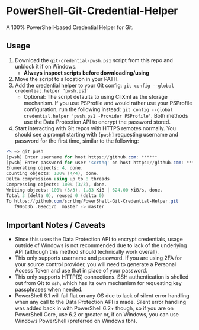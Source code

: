 # PowerShell-Git-Credential-Helper
A 100% PowerShell-based Credential Helper for Git.

## Usage

1. Download the `git-credential-pwsh.ps1` script from this repo and unblock it if on Windows.
   * **Always inspect scripts before downloading/using**
2. Move the script to a location in your PATH.
3. Add the credential helper to your Git config: `git config --global credential.helper 'pwsh.ps1'`
   * Optional: The script defaults to using CliXml as the storage mechanism. If you use PSProfile and would rather use your PSProfile configuration, run the following instead: `git config --global credential.helper 'pwsh.ps1 -Provider PSProfile'`. Both methods use the Data Protection API to encrypt the password stored.
4. Start interacting with Git repos with HTTPS remotes normally. You should see a prompt starting with `[pwsh]` requesting username and password for the first time, similar to the following:

```powershell
PS ~> git push
[pwsh] Enter username for host https://github.com: ******
[pwsh] Enter password for user 'scrthq' on host https://github.com: ****************************************
Enumerating objects: 4, done.
Counting objects: 100% (4/4), done.
Delta compression using up to 8 threads
Compressing objects: 100% (3/3), done.
Writing objects: 100% (3/3), 1.83 KiB | 624.00 KiB/s, done.
Total 3 (delta 0), reused 0 (delta 0)
To https://github.com/scrthq/PowerShell-Git-Credential-Helper.git
   f906b3b..08ec17d  master -> master
```

## Important Notes / Caveats

* Since this uses the Data Protection API to encrypt credentials, usage outside of Windows is not recommended due to lack of the underlying API (although this method should technically work overall).
* This only supports username and password. If you are using 2FA for your source control provider, you will need to generate a Personal Access Token and use that in place of your password.
* This only supports HTTP(S) connections. SSH authentication is shelled out from Git to `ssh`, which has its own mechanism for requesting key passphrases when needed.
* PowerShell 6.1 will fall flat on any OS due to lack of silent error handling when any call to the Data Protection API is made. Silent error handling was added back in with PowerShell 6.2+ though, so if you are on PowerShell Core, use 6.2 or greater or, if on Windows, you can use Windows PowerShell (preferred on Windows tbh).
